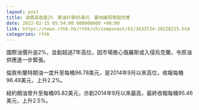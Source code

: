```yaml
---
layout: post
title: 油價高收逾2%　美油升穿95美元　憂地緣局勢阻供應
date: 2022-02-15 05:54:00.000000000 +08:00
link: https://news.rthk.hk/rthk/ch/component/k2/1633724-20220215.htm
categories: rthk
---
```


國際油價升逾2%，並創超過7年高位，因市場擔心俄羅斯或入侵烏克蘭，令原油供應進一步緊張。

倫敦布蘭特期油一度升至每桶96.78美元，是2014年9月以來高位，收報每桶96.48美元，上升2.2%。

紐約期油曾升至每桶95.82美元，亦創2014年9月以來最高，最終收報每桶95.46美元，上升2.5%。
